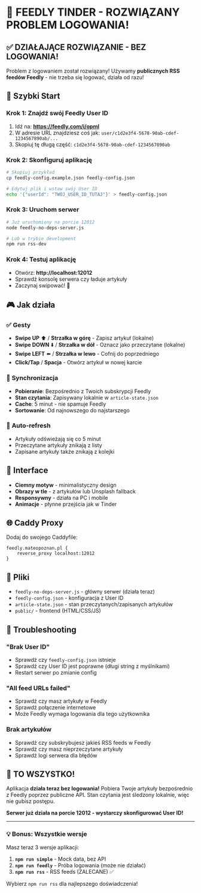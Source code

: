 # 🎯 FEEDLY TINDER - ROZWIĄZANY PROBLEM LOGOWANIA!

## ✅ **DZIAŁAJĄCE ROZWIĄZANIE - BEZ LOGOWANIA!**

Problem z logowaniem został rozwiązany! Używamy **publicznych RSS feedów Feedly** - nie trzeba się logować, działa od razu!

## 🚀 **Szybki Start**

### Krok 1: Znajdź swój Feedly User ID
1. Idź na: **https://feedly.com/i/opml**
2. W adresie URL znajdziesz coś jak: `user/c1d2e3f4-5678-90ab-cdef-1234567890ab/...`
3. Skopiuj tę długą część: `c1d2e3f4-5678-90ab-cdef-1234567890ab`

### Krok 2: Skonfiguruj aplikację
```bash
# Skopiuj przykład
cp feedly-config.example.json feedly-config.json

# Edytuj plik i wstaw swój User ID
echo '{"userId": "TWOJ_USER_ID_TUTAJ"}' > feedly-config.json
```

### Krok 3: Uruchom serwer
```bash
# Już uruchomiony na porcie 12012
node feedly-no-deps-server.js

# Lub w trybie development
npm run rss-dev
```

### Krok 4: Testuj aplikację
- Otwórz: **http://localhost:12012**
- Sprawdź konsolę serwera czy ładuje artykuły
- Zaczynaj swipować! 🎉

## 🎮 **Jak działa**

### ✅ **Gesty**
- **Swipe UP** ⬆️ / **Strzałka w górę** - Zapisz artykuł (lokalne)
- **Swipe DOWN** ⬇️ / **Strzałka w dół** - Oznacz jako przeczytane (lokalne)
- **Swipe LEFT** ⬅️ / **Strzałka w lewo** - Cofnij do poprzedniego
- **Click/Tap** / **Spacja** - Otwórz artykuł w nowej karcie

### 📡 **Synchronizacja**
- **Pobieranie**: Bezpośrednio z Twoich subskrypcji Feedly
- **Stan czytania**: Zapisywany lokalnie w `article-state.json`
- **Cache**: 5 minut - nie spamuje Feedly
- **Sortowanie**: Od najnowszego do najstarszego

### 🔄 **Auto-refresh**
- Artykuły odświeżają się co 5 minut
- Przeczytane artykuły znikają z listy
- Zapisane artykuły także znikają z kolejki

## 🎨 **Interface**

- **Ciemny motyw** - minimalistyczny design
- **Obrazy w tle** - z artykułów lub Unsplash fallback
- **Responsywny** - działa na PC i mobile
- **Animacje** - płynne przejścia jak w Tinder

## 🌐 **Caddy Proxy**

Dodaj do swojego Caddyfile:
```caddy
feedly.mateopoznan.pl {
    reverse_proxy localhost:12012
}
```

## 📁 **Pliki**

- `feedly-no-deps-server.js` - główny serwer (działa teraz)
- `feedly-config.json` - konfiguracja z User ID
- `article-state.json` - stan przeczytanych/zapisanych artykułów
- `public/` - frontend (HTML/CSS/JS)

## 🔧 **Troubleshooting**

### "Brak User ID"
- Sprawdź czy `feedly-config.json` istnieje
- Sprawdź czy User ID jest poprawne (długi string z myślnikami)
- Restart serwer po zmianie config

### "All feed URLs failed"
- Sprawdź czy masz artykuły w Feedly
- Sprawdź połączenie internetowe
- Może Feedly wymaga logowania dla tego użytkownika

### Brak artykułów
- Sprawdź czy subskrybujesz jakieś RSS feeds w Feedly
- Sprawdź czy masz nieprzeczytane artykuły
- Sprawdź logi serwera dla błędów

## 🎉 **TO WSZYSTKO!**

Aplikacja **działa teraz bez logowania!** Pobiera Twoje artykuły bezpośrednio z Feedly poprzez publiczne API. Stan czytania jest śledzony lokalnie, więc nie gubisz postępu.

**Serwer już działa na porcie 12012 - wystarczy skonfigurować User ID!**

---

### 💡 **Bonus: Wszystkie wersje**

Masz teraz 3 wersje aplikacji:

1. **`npm run simple`** - Mock data, bez API
2. **`npm run feedly`** - Próba logowania (może nie działać)  
3. **`npm run rss`** - RSS feeds (ZALECANE) ✅

Wybierz `npm run rss` dla najlepszego doświadczenia!
